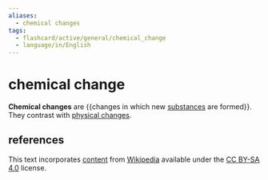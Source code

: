 ```yaml
---
aliases:
  - chemical changes
tags:
  - flashcard/active/general/chemical_change
  - language/in/English
---
```


# chemical change

__Chemical changes__ are {{changes in which new [substances](chemical%20substance.md) are formed}}. They contrast with [physical changes](physical%20change.md). <!--SR:!2025-07-21,598,290-->

## references

This text incorporates [content](https://en.wikipedia.org/wiki/chemical_change) from [Wikipedia](Wikipedia.md) available under the [CC BY-SA 4.0](https://creativecommons.org/licenses/by-sa/4.0/) license.
